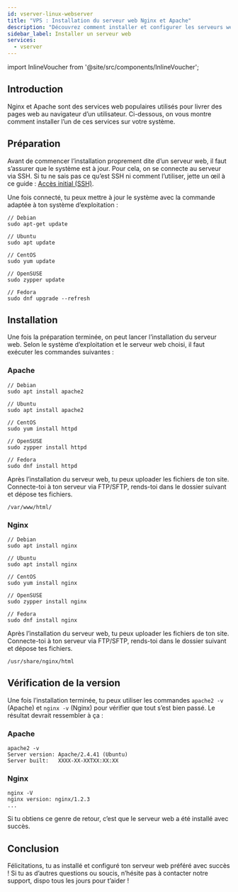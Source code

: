 ```yaml
---
id: vserver-linux-webserver
title: "VPS : Installation du serveur web Nginx et Apache"
description: "Découvrez comment installer et configurer les serveurs web Apache ou Nginx pour héberger efficacement votre site → En savoir plus maintenant"
sidebar_label: Installer un serveur web
services:
  - vserver
---
```


import InlineVoucher from '@site/src/components/InlineVoucher';

## Introduction

Nginx et Apache sont des services web populaires utilisés pour livrer des pages web au navigateur d’un utilisateur. Ci-dessous, on vous montre comment installer l’un de ces services sur votre système.  
<InlineVoucher />


## Préparation

Avant de commencer l’installation proprement dite d’un serveur web, il faut s’assurer que le système est à jour. Pour cela, on se connecte au serveur via SSH. Si tu ne sais pas ce qu’est SSH ni comment l’utiliser, jette un œil à ce guide : [Accès initial (SSH)](vserver-linux-ssh.md).

Une fois connecté, tu peux mettre à jour le système avec la commande adaptée à ton système d’exploitation :

```
// Debian
sudo apt-get update

// Ubuntu
sudo apt update

// CentOS
sudo yum update

// OpenSUSE
sudo zypper update

// Fedora
sudo dnf upgrade --refresh
```



## Installation

Une fois la préparation terminée, on peut lancer l’installation du serveur web. Selon le système d’exploitation et le serveur web choisi, il faut exécuter les commandes suivantes :



### Apache

```
// Debian
sudo apt install apache2

// Ubuntu
sudo apt install apache2

// CentOS
sudo yum install httpd

// OpenSUSE
sudo zypper install httpd

// Fedora
sudo dnf install httpd
```

Après l’installation du serveur web, tu peux uploader les fichiers de ton site. Connecte-toi à ton serveur via FTP/SFTP, rends-toi dans le dossier suivant et dépose tes fichiers.

```
/var/www/html/
```



### Nginx

```
// Debian
sudo apt install nginx

// Ubuntu
sudo apt install nginx

// CentOS
sudo yum install nginx

// OpenSUSE
sudo zypper install nginx

// Fedora
sudo dnf install nginx
```

Après l’installation du serveur web, tu peux uploader les fichiers de ton site. Connecte-toi à ton serveur via FTP/SFTP, rends-toi dans le dossier suivant et dépose tes fichiers.

```
/usr/share/nginx/html
```



## Vérification de la version

Une fois l’installation terminée, tu peux utiliser les commandes `apache2 -v` (Apache) et `nginx -v` (Nginx) pour vérifier que tout s’est bien passé. Le résultat devrait ressembler à ça :



### Apache

```
apache2 -v
Server version: Apache/2.4.41 (Ubuntu)
Server built:   XXXX-XX-XXTXX:XX:XX
```



### Nginx

```
nginx -V
nginx version: nginx/1.2.3
...
```

Si tu obtiens ce genre de retour, c’est que le serveur web a été installé avec succès. 

## Conclusion

Félicitations, tu as installé et configuré ton serveur web préféré avec succès ! Si tu as d’autres questions ou soucis, n’hésite pas à contacter notre support, dispo tous les jours pour t’aider ! 

<InlineVoucher />